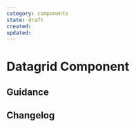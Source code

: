 ```yaml
---
category: components
state: draft
created: 
updated: 
---
```


# Datagrid Component

## Guidance

## Changelog

